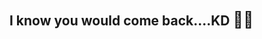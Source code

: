 ##   I know you would come back....KD <span style='font-size:25px;'>&#129488;</span><span style='font-size:25px;'>&#129325;</span>

